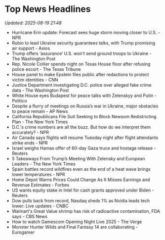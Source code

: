 # Top News Headlines

_Updated: 2025-08-19 21:48_

- Hurricane Erin update: Forecast sees huge storm moving closer to U.S. - NPR
- Rubio to lead Ukraine security guarantees talks, with Trump promising air support - Axios
- Trump offers ‘assurance’ U.S. won’t send ground troops to Ukraine - The Washington Post
- Rep. Nicole Collier spends night on Texas House floor after refusing police escort - The Texas Tribune
- House panel to make Epstein files public after redactions to protect victim identities - CNN
- Justice Department investigating D.C. police over alleged fake crime data - The Washington Post
- White House eyes Budapest for peace talks with Zelenskyy and Putin - Politico
- Despite a flurry of meetings on Russia’s war in Ukraine, major obstacles to peace remain - AP News
- California Republicans File Suit Seeking to Block Newsom Redistricting Plan - The New York Times
- D.C.'s crime numbers are all the buzz. But how do we interpret them accurately? - NPR
- Air Canada says flights will resume Tuesday night after flight attendants strike ends - NPR
- Israel weighs Hamas offer of 60-day Gaza truce and hostage release - Reuters
- 5 Takeaways From Trump’s Meeting With Zelensky and European Leaders - The New York Times
- Spain battles record wildfires even as the end of a heat wave brings lower temperatures - NPR
- Home Depot Warns Prices Could Change As It Misses Earnings and Revenue Estimates - Forbes
- US wants equity stake in Intel for cash grants approved under Biden - Reuters
- Dow pulls back from record, Nasdaq sheds 1% as Nvidia leads tech lower: Live updates - CNBC
- Walmart's Great Value shrimp has risk of radioactive contamination, FDA says - CBS News
- How to watch Gamescom Opening Night Live 2025 - The Verge
- Monster Hunter Wilds and Final Fantasy 14 are collaborating - Eurogamer